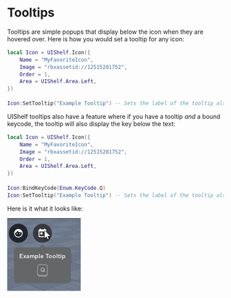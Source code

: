 # Tooltips

Tooltips are simple popups that display below the icon when they are hovered over. Here is how you would set a tooltip for any icon:

```lua
local Icon = UIShelf.Icon({
	Name = "MyFavoriteIcon",
	Image = "rbxassetid://12515281752",
	Order = 1,
	Area = UIShelf.Area.Left,
})

Icon:SetTooltip("Example Tooltip") -- Sets the label of the tooltip also while creating it
```

UIShelf tooltips also have a feature where if you have a tooltip *and* a bound keycode, the tooltip will also display the key below the text: 

```lua
local Icon = UIShelf.Icon({
	Name = "MyFavoriteIcon",
	Image = "rbxassetid://12515281752",
	Order = 1,
	Area = UIShelf.Area.Left,
})

Icon:BindKeyCode(Enum.KeyCode.Q)
Icon:SetTooltip("Example Tooltip") -- Sets the label of the tooltip also while creating it
```

Here is it what it looks like:

![Tooltip example with keycode](uishelf-images/tooltip-example.png)
